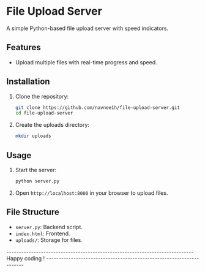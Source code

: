 # File Upload Server

A simple Python-based file upload server with speed indicators.

## Features
- Upload multiple files with real-time progress and speed.

## Installation
1. Clone the repository:
   ```bash
   git clone https://github.com/navnee1h/file-upload-server.git
   cd file-upload-server
   ```
2. Create the uploads directory:
   ```bash
   mkdir uploads
   ```

## Usage
1. Start the server:
   ```bash
   python server.py
   ```
2. Open `http://localhost:8000` in your browser to upload files.

## File Structure
- `server.py`: Backend script.
- `index.html`: Frontend.
- `uploads/`: Storage for files.

---------------------------------------------------------------------------- Happy coding ! ---------------------------------------------------------------------

